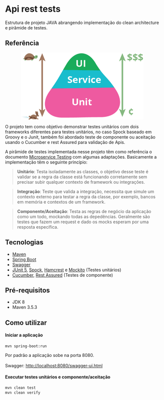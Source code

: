 Api rest tests
======================

Estrutura de projeto JAVA abrangendo implementação do clean architecture e pirâmide de testes.

## Referência

<p align="center">
  <img src="https://github.com/wlmFincatti/api-rest-tests/blob/master/pyramid-tests.png" width="400 "align="center" />
</p>

O projeto tem como objetivo demonstrar testes unitários com dois frameworks diferentes para testes unitários, no caso Spock baseado em Groovy e o Junit, também foi abordado teste de componente ou aceitação usando o Cucumber e rest Assured para validação de Apis.

A pirâmide de testes implementada nesse projeto têm como referência o documento [Microservice Testing](https://martinfowler.com/articles/microservice-testing/) com algumas adaptações. Basicamente a implementação têm o seguinte princípio:

>**Unitário**: Testa isoladamente as classes, o objetivo desse teste é validar se a regra da classe está funcionando corretamente sem precisar subir qualquer contexto de framework ou integrações.

>**Integração**: Teste que valida a integração, necessita que simule um contexto externo para testar a regra da classe, por exemplo, bancos em memória e contextos de um framework.

>**Componente/Aceitação**: Testa as regras de negócio da aplicação como um todo, mockando todas as depedências. Geralmente são testes que fazem um request e dado os mocks esperam por uma resposta específica.

## Tecnologias
- [Maven](https://maven.apache.org/)
- [Spring Boot](https://spring.io/projects/spring-boot)
- [Swagger](https://swagger.io/)
- [JUnit 5](https://junit.org/junit5/), [Spock](http://spockframework.org/), [Hamcrest](http://hamcrest.org/JavaHamcrest/tutorial) e [Mockito](https://site.mockito.org/) (Testes unitários)
- [Cucumber](https://cucumber.io/), [Rest Assured](http://rest-assured.io/) (Testes de componente)


## Pré-requisitos
- JDK 8
- Maven 3.5.3

## Como utilizar
#### Iniciar a aplicação
```shell
mvn spring-boot:run 
```
Por padrão a aplicação sobe na porta 8080.<br><br>
Swagger: [http://localhost:8080/swagger-ui.html](http://localhost:8080/swagger-ui.html) <br>

#### Executar testes unitários e componente/aceitação
```shell
mvn clean test
mvn clean verify

```
